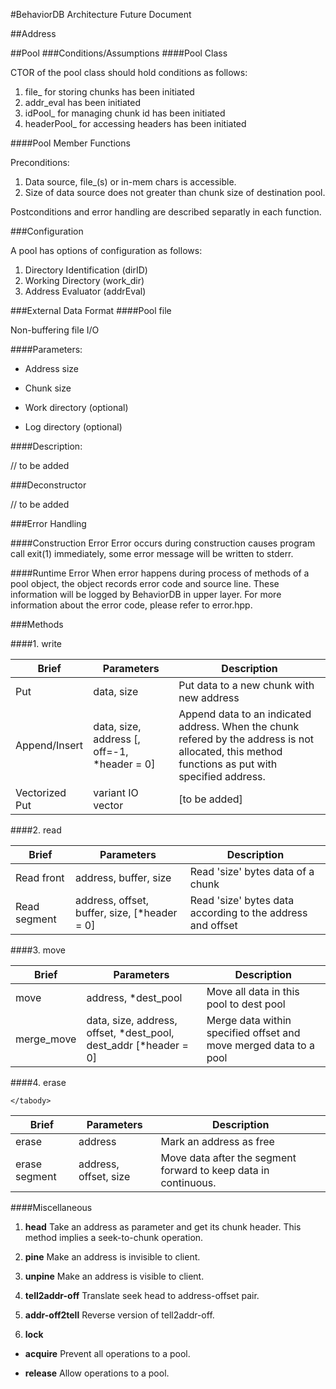 #BehaviorDB Architecture Future Document

##Address

##Pool
###Conditions/Assumptions
####Pool Class

CTOR of the pool class should hold conditions as follows:

1. file_  for storing chunks has been initiated
2. addr_eval<AddrType> has been initiated
3. idPool_ for managing chunk id has been initiated
4. headerPool_ for accessing headers has been initiated

####Pool Member Functions

Preconditions:

1. Data source, file_(s) or in-mem chars is accessible.
2. Size of data source does not greater than chunk size of destination pool.

Postconditions and error handling are described separatly in each function.

###Configuration

A pool has options of configuration as follows:

1. Directory Identification (dirID)
2. Working Directory (work_dir)
3. Address Evaluator (addrEval)

###External Data Format
####Pool file

Non-buffering file I/O

####Parameters:
 
 - Address size

 - Chunk size

 - Work directory (optional)

 - Log directory (optional)

####Description:

 // to be added

###Deconstructor

 // to be added

###Error Handling

####Construction Error
Error occurs during construction causes program call exit(1) immediately, some error message will be written to stderr.

####Runtime Error
When error happens during process of methods of a pool object, the object records error code and source line. These 
information will be logged by BehaviorDB in upper layer. For more information about the error code, please refer to 
error.hpp.

###Methods

####1. write

<table>
	<thead>
		<tr>
			<th> Brief <th> Parameters <th> Description
		</tr>
	</thead>
	<tbody>
		<tr>
			<td> Put 
			<td> data, size
			<td> Put data to a new chunk with new address
		</tr>
		<tr>
			<td> Append/Insert 
			<td> data, size, address [, off=-1, *header = 0]
			<td> Append data to an indicated address. When the chunk 
			refered by the address is not allocated, this method 
			functions as put with specified address.
		</tr>
		<tr>
			<td> Vectorized Put
			<td> variant IO vector
			<td> [to be added]
		</tr>
	</tbody>
</table>

####2. read

<table>
	<thead>
		<tr>
			<th> Brief <th> Parameters <th> Description
		</tr>
	</thead>
	<tbody>
		<tr>
			<td> Read front
			<td> address, buffer, size
			<td> Read 'size' bytes data of a chunk
		</tr>
		<tr>
			<td> Read segment
			<td> address, offset, buffer, size, [*header = 0]
			<td> Read 'size' bytes data according to the address and offset
		</tr>
	</tbody>
</table>

####3. move

<table>
	<thead>
		<tr>
			<th> Brief <th> Parameters <th> Description
		</tr>
	</thead>
	<tbody>
		<tr>
			<td> move
			<td> address, *dest_pool
			<td> Move all data in this pool to dest pool
		</tr>
		<tr>
			<td> merge_move
			<td> data, size, address, offset, *dest_pool, dest_addr [*header = 0]
			<td> Merge data within specified offset and move merged data to a pool
		</tr>
	</tbody>
</table>

####4. erase 

<table>
	<thead>
		<tr>
			<th> Brief <th> Parameters <th> Description
		</tr>
	</thead>
	<tbody>
		<tr>
			<td> erase
			<td> address
			<td> Mark an address as free
		</tr>
		<tr>
			<td> erase segment
			<td> address, offset, size
			<td> Move data after the segment forward to keep
			data in continuous.
		</tr>

	</tabody>
</table>

####Miscellaneous 

1. __head__ Take an address as parameter and get its chunk header. 
This method implies a seek-to-chunk operation.

2. __pine__ Make an address is invisible to client.

3. __unpine__ Make an address is visible to client.

3. __tell2addr-off__ Translate seek head to address-offset pair.

4. __addr-off2tell__ Reverse version of tell2addr-off.

5. __lock__

 - __acquire__ Prevent all operations to a pool.

 - __release__ Allow operations to a pool.

